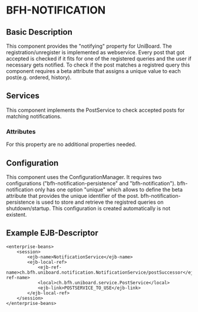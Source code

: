 # BFH-NOTIFICATION

## Basic Description

This component provides the "notifying" property for UniBoard. The registration/unregister is implemented as webservice.
Every post that got accepted is checked if it fits for one of the registered queries and the user if necessary gets
notified.
To check if the post matches a registred query this component requires a beta attribute that assigns a unique value to
each post(e.g. ordered, history).
## Services

This component implements the PostService to check accepted posts for matching notifications.

### Attributes

For this property are no additional properties needed.

## Configuration

This component uses the ConfigurationManager. It requires two configurations ("bfh-notification-persistence"
and "bfh-notification").
bfh-notification only has one option "unique" which allows to define the beta attribute that
provides the unique identifier of the post.
bfh-notification-persistence is used to store and retrieve the registred queries on shutdown/startup.
This configuration is created automatically is not existent.

## Example EJB-Descriptor

	<enterprise-beans>
		<session>
			<ejb-name>NotificationService</ejb-name>
			<ejb-local-ref>
				<ejb-ref-name>ch.bfh.uniboard.notification.NotificationService/postSuccessor</ejb-ref-name>
				<local>ch.bfh.uniboard.service.PostService</local>
				<ejb-link>POSTSERVICE_TO_USE</ejb-link>
			</ejb-local-ref>
		</session>
	</enterprise-beans>